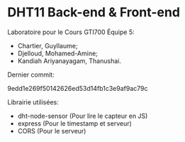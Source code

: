 # DHT11 Back-end & Front-end

Laboratoire pour le Cours GTI700
Équipe 5:

- Chartier, Guyllaume; 
- Djelloud, Mohamed-Amine; 
- Kandiah Ariyanayagam, Thanushai.

Dernier commit:

9edd1e269f50142626ed53d14fb1c3e9af9ac79c

Librairie utilisées:
- dht-node-sensor (Pour lire le capteur en JS)
- express (Pour le timestamp et serveur)
- CORS (Pour le serveur)

